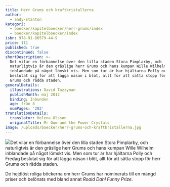 ```yaml
---
title: Herr Grums och kraftkristallerna
author:
  - andy-stanton
kategori:
  - boecker/kapitelboecker/herr-grums/index
  - boecker/kapitelboecker/index
isbn: 978-91-86579-44-9
price: 111
published: true
discontinued: false
shortDescription: >-
  Det vilar en förbannelse över den lilla staden Stora Pimplarby, och
  naturligtvis är den gräslige herr Grums och hans kumpan Wille Wilhelm
  inblandade på något lömskt vis. Men som tur är har hjältarna Polly och Fredag
  beslutat sig för att lägga näsan i blöt, allt för att sätta stopp för herr
  Grums och rädda staden.
generalDetails:
  illustrations: David Tazzyman
  publishMonth: maj 2012
  binding: Inbunden
  age: från 8
  numPages: '202'
translationDetails:
  translator: Helena Olsson
  originalTitle: Mr Gum and the Power Crystals
image: /uploads/boecker/herr-grums-och-kraftkristallerna.jpg
---
```

![](/uploads/images/grums4-s162.gif)Det vilar en förbannelse över den lilla staden Stora Pimplarby, och naturligtvis är den gräslige herr Grums och hans kumpan Wille Wilhelm inblandade på något lömskt vis. Men som tur är har hjältarna Polly och Fredag beslutat sig för att lägga näsan i blöt, allt för att sätta stopp för herr Grums och rädda staden.

De hejdlöst roliga böckerna om herr Grums har nominerats till en mängd priser och belönats med bland annat _Roald Dahl Funny Prize_.
